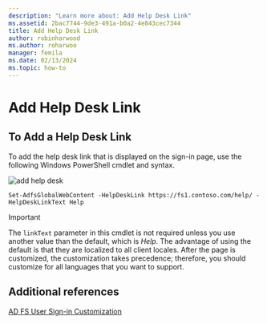 ```yaml
---
description: "Learn more about: Add Help Desk Link"
ms.assetid: 2bac7744-9de3-491a-b0a2-4e843cec7344
title: Add Help Desk Link
author: robinharwood
ms.author: roharwoo
manager: femila
ms.date: 02/13/2024
ms.topic: how-to
---
```


# Add Help Desk Link


## To Add a Help Desk Link
To add the help desk link that is displayed on the sign\-in page, use the following Windows PowerShell cmdlet and syntax.

![add help desk](media/AD-FS-user-sign-in-customization/ADFS_Blue_Custom2.png)


`Set-AdfsGlobalWebContent -HelpDeskLink https://fs1.contoso.com/help/ -HelpDeskLinkText Help`


> [!IMPORTANT]
> The `linkText` parameter in this cmdlet is not required unless you use another value than the default, which is *Help*. The advantage of using the default is that they are localized to all client locales. After the page is customized, the customization takes precedence; therefore, you should customize for all languages that you want to support.


## Additional references
[AD FS User Sign-in Customization](AD-FS-user-sign-in-customization.md)
